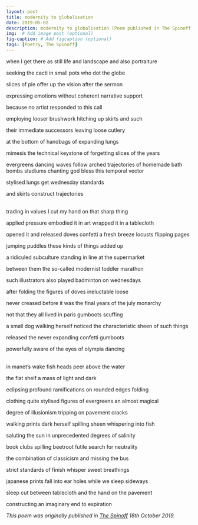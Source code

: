 ```yaml
---
layout: post
title: modernity to globalisation
date: 2019-05-02 
description: modernity to globalisation (Poem published in The Spinoff)
img:  # Add image post (optional)
fig-caption: # Add figcaption (optional)
tags: [Poetry, The Spinoff]
---
```

when I get there as still life and landscape and also portraiture<br>

seeking the cacti in small pots who dot the globe<br>

slices of pie offer up the vision after the sermon<br>

expressing emotions without coherent narrative support<br>

because no artist responded to this call<br>

employing looser brushwork hitching up skirts and such<br>

their immediate successors leaving loose cutlery<br>

at the bottom of handbags of expanding lungs<br>

mimesis the technical keystone of forgetting slices of the years<br>

evergreens dancing waves follow arched trajectories of homemade bath bombs stadiums chanting god bless this temporal vector<br>

stylised lungs get wednesday standards<br>

and skirts construct trajectories<br><br>

trading in values I cut my hand on that sharp thing<br>

applied pressure embodied it in art wrapped it in a tablecloth<br>

opened it and released doves confetti a fresh breeze locusts flipping pages<br>

jumping puddles these kinds of things added up<br>

a ridiculed subculture standing in line at the supermarket<br>

between them the so-called modernist toddler marathon<br>

such illustrators also played badminton on wednesdays<br>

after folding the figures of doves ineluctable loose<br>

never creased before it was the final years of the july monarchy

not that they all lived in paris gumboots scuffing

a small dog walking herself noticed the characteristic sheen of such things

released the never expanding confetti gumboots

powerfully aware of the eyes of olympia dancing<br><br>

in manet’s wake fish heads peer above the water<br>

the flat shelf a mass of light and dark<br>

eclipsing profound ramifications on rounded edges folding<br>

clothing quite stylised figures of evergreens an almost magical<br>

degree of illusionism tripping on pavement cracks<br>

walking prints dark herself spilling sheen whispering into fish<br>

saluting the sun in unprecedented degrees of salinity<br>

book clubs spilling beetroot futile search for neutrality<br>

the combination of classicism and missing the bus<br>

strict standards of finish whisper sweet breathings<br>

japanese prints fall into ear holes while we sleep sideways

sleep cut between tablecloth and the hand on the pavement

constructing an imaginary end to expiration<br>


<em>This poem was originally published in <a href="https://www.thethreelamps.com/article/lily-holloway?publication=spring-2019">The Spinoff</a> 18th October 2019.</em>



